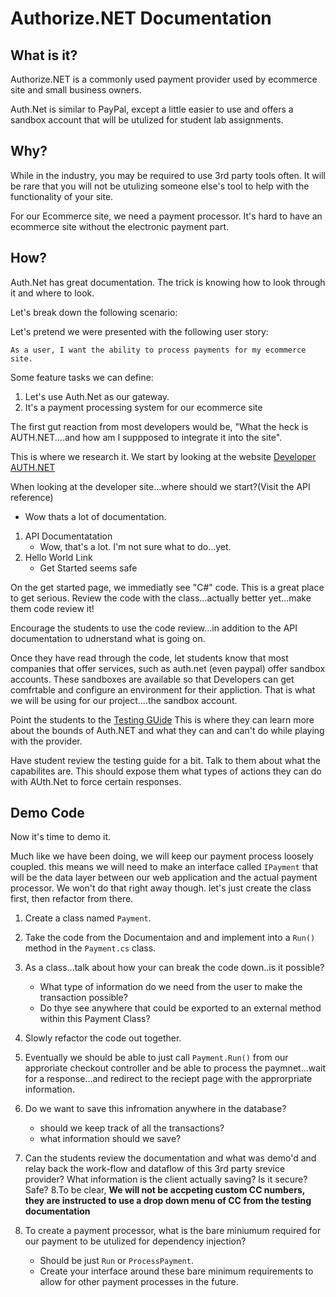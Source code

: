 # Authorize.NET Documentation

## What is it?
Authorize.NET is a commonly used payment provider used
by ecommerce site and small business owners. 

Auth.Net is similar to PayPal, except a little easier to use
and offers a sandbox account that will be utulized for student lab assignments.

## Why?
While in the industry, you may be required to use 3rd party tools often. 
It will be rare that you will not be utulizing someone else's tool to help with the functionality of your site. 

For our Ecommerce site, we need a payment processor. It's hard to have an ecommerce site without the electronic payment part. 

## How?
Auth.Net has great documentation. The trick is knowing how to look through it and where to look.

Let's break down the following scenario:

Let's pretend we were presented with the following user story:
```
As a user, I want the ability to process payments for my ecommerce site.
```

Some feature tasks we can define:

1. Let's use Auth.Net as our gateway. 
2. It's a payment processing system for our ecommerce site

The first gut reaction from most developers would be, "What the heck is AUTH.NET....and how am I suppposed to integrate it into the site".

This is where we research it. We start by looking at the website
[Developer AUTH.NET](https://developer.authorize.net/)

When looking at the developer site...where should we start?(Visit the API reference)

- Wow thats a lot of documentation. 

1. API Documentatation
    - Wow, that's a lot. I'm not sure what to do...yet.
2. Hello World Link
   - Get Started seems safe

On the get started page, we immediatly see "C#" code. This is a great place to get serious. Review the code with the class...actually better yet...make them code review it!

Encourage the students to use the code review...in addition to the API documentation to udnerstand 
what is going on.

Once they have read through the code, let students know that most companies that offer services, such as auth.net (even paypal) offer sandbox accounts. These sandboxes are available so that Developers can get comfrtable and configure an environment for their appliction. That is what we will be using for our project....the sandbox account. 

Point the students to the [Testing GUide](https://developer.authorize.net/hello_world/testing_guide/)
This is where they can learn more about the bounds of Auth.NET and what they can and can't do while playing with the provider.

Have student review the testing guide for a bit. Talk to them about
what the capabilites are. This should expose them what types of actions they can do
with AUth.Net to force certain responses. 


## Demo Code

Now it's time to demo it.

Much like we have been doing, we will keep our payment process loosely coupled.
this means we will need to make an interface called `IPayment` that will be the data layer
between our web application and the actual payment processor. We won't do that right away though.
let's just create the class first, then refactor from there. 

1. Create a class named `Payment`.
2. Take the code from the Documentaion and and implement into a `Run()` method in the `Payment.cs` class.
3. As a class...talk about how your can break the code down..is it possible?
    - What type of information do we need from the user to make the transaction possible?
    - Do thye see anywhere that could be exported to an external method within this Payment Class?
4. Slowly refactor the code out together.
5. Eventually we should be able to just call `Payment.Run()` from our approriate checkout controller and be able to process the paymnet...wait for a response...and redirect to the reciept page with the approrpriate information.
6. Do we want to save this infromation anywhere in the database?
    - should we keep track of all the transactions?
    - what information should we save?
7. Can the students review the documentation and what was demo'd and relay back the work-flow and dataflow of this 3rd party srevice provider? What information is the client actually saving? Is it secure? Safe?
8.To be clear, **We will not be accpeting custom CC numbers, they are instructed to use a drop down menu of CC from the testing documentation**

9. To create a payment processor, what is the bare miniumum required for our payment to be utulized for dependency injection?
    - Should be just `Run` or `ProcessPayment`. 
    - Create your interface around these bare minimum requirements to allow for other payment processes in the future. 